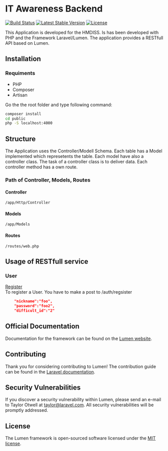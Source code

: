 # IT Awareness Backend 

[![Build Status](https://travis-ci.org/laravel/lumen-framework.svg)](https://travis-ci.org/laravel/lumen-framework)
[![Latest Stable Version](https://img.shields.io/packagist/v/laravel/framework)](https://packagist.org/packages/laravel/lumen-framework)
[![License](https://img.shields.io/packagist/l/laravel/framework)](https://packagist.org/packages/laravel/lumen-framework)

This Application is developed for the HMDISS. Is has been developed with PHP and the Framework Laravel/Lumen. The application provides a RESTfull API based on Lumen. 

## Installation
### Requiments
- PHP
- Composer
- Artisan

Go the the root folder and type following command:
```sh
composer install
cd public
php -S localhost:4000
``` 

## Structure
The Application uses the Controller/Modell Schema. Each table has a Model implemented which represetents the table. Each model have also a controller class. The task of a controller class is to deliver data. Each controller method has a own route.

### Path of Controller, Models, Routes
#### Controller
``` 
/app/Http/Controller
```

#### Models
``` 
/app/Models
```

#### Routes
``` 
/routes/web.php
```

## Usage of RESTfull service

### User
<ins>Register</ins><br>
To register a User. You have to make a post to /auth/regsister
```json
    "nickname":"foo",
    "password":"foo2",
    "difficult_id":"2"
``` 

## Official Documentation

Documentation for the framework can be found on the [Lumen website](https://lumen.laravel.com/docs).

## Contributing

Thank you for considering contributing to Lumen! The contribution guide can be found in the [Laravel documentation](https://laravel.com/docs/contributions).

## Security Vulnerabilities

If you discover a security vulnerability within Lumen, please send an e-mail to Taylor Otwell at taylor@laravel.com. All security vulnerabilities will be promptly addressed.

## License

The Lumen framework is open-sourced software licensed under the [MIT license](https://opensource.org/licenses/MIT).
